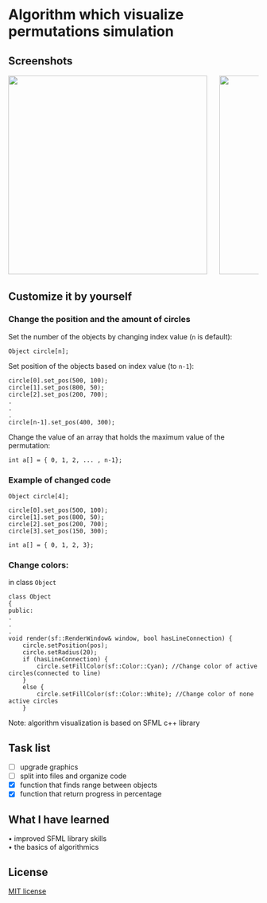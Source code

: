 # Algorithm which visualize permutations simulation
## Screenshots
<pre><img src="https://user-images.githubusercontent.com/123249470/231189581-51d0d722-ac05-4046-ba7f-db6fef748286.gif" width="400" height="400" />   <img src="https://user-images.githubusercontent.com/123249470/231208904-8a680d4d-275e-4217-9d9d-5b35cd1ee8fa.gif" width="400" height="400"/></pre>

## Customize it by yourself

### Change the position and the amount of circles
  Set the number of the objects by changing index value (```n``` is default):
```
Object circle[n];
```
Set position of the objects based on index value (to ```n-1```):
```
circle[0].set_pos(500, 100);
circle[1].set_pos(800, 50);
circle[2].set_pos(200, 700); 
.
.
.
circle[n-1].set_pos(400, 300); 
 ```
Change the value of an array that holds the maximum value of the permutation:
 ```
int a[] = { 0, 1, 2, ... , n-1};
 ```
### Example of changed code
 ```
Object circle[4];

circle[0].set_pos(500, 100);
circle[1].set_pos(800, 50);
circle[2].set_pos(200, 700);
circle[3].set_pos(150, 300);

int a[] = { 0, 1, 2, 3};
 ```
 ### Change colors:
 in class ```Object```
  ```
  class Object
{
public:
.
.
.
  void render(sf::RenderWindow& window, bool hasLineConnection) {
      circle.setPosition(pos);
      circle.setRadius(20);
      if (hasLineConnection) {
          circle.setFillColor(sf::Color::Cyan); //Change color of active circles(connected to line)
      }
      else {
          circle.setFillColor(sf::Color::White); //Change color of none active circles
      }
 ```
Note: algorithm visualization is based on SFML c++ library
## Task list
- [ ] upgrade graphics<br>
- [ ] split into files and organize code<br>
- [x]	function that finds range between objects<br>
- [x] function that return progress in percentage<br>

## What I have learned
•	improved SFML library skills<br>
•	the basics of algorithmics

## License 
[MIT license](LICENSE.md)

